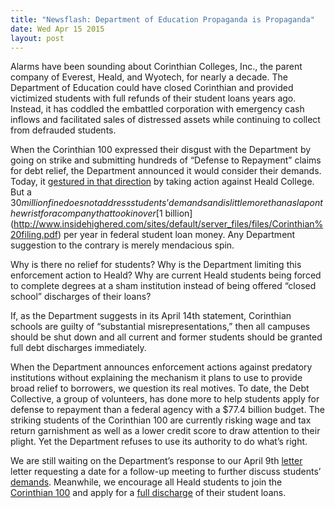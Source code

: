 ```yaml
---
title: "Newsflash: Department of Education Propaganda is Propaganda"
date: Wed Apr 15 2015
layout: post
---
```


Alarms have been sounding about Corinthian Colleges, Inc., the parent company of Everest, Heald, and Wyotech, for nearly a decade. The Department of Education could have closed Corinthian and provided victimized students with full refunds of their student loans years ago. Instead, it has coddled the embattled corporation with emergency cash inflows and facilitated sales of distressed assets while continuing to collect from defrauded students. 

When the Corinthian 100 expressed their disgust with the Department by going on strike and submitting hundreds of “Defense to Repayment” claims for debt relief, the Department announced it would consider their demands. Today, it [gestured in that direction](http://www.ed.gov/news/press-releases/us-department-education-fines-corinthian-colleges-30-million-misrepresentation) by taking action against Heald College. But a $30 million fine does not address students’ demands and is little more than a slap on the wrist for a company that took in over [$1 billion](http://www.insidehighered.com/sites/default/server_files/files/Corinthian%20filing.pdf) per year in federal student loan money. Any Department suggestion to the contrary is merely mendacious spin.

Why is there no relief for students? Why is the Department limiting this enforcement action to Heald? Why are current Heald students being forced to complete degrees at a sham institution instead of being offered “closed school” discharges of their loans?

If, as the Department suggests in its April 14th statement, Corinthian schools are guilty of “substantial misrepresentations,” then all campuses should be shut down and all current and former students should be granted full debt discharges immediately.

When the Department announces enforcement actions against predatory institutions without explaining the mechanism it plans to use to provide broad relief to borrowers, we question its real motives. To date, the Debt Collective, a group of volunteers, has done more to help students apply for defense to repayment than a federal agency with a $77.4 billion budget. The striking students of the Corinthian 100 are currently risking wage and tax return garnishment as well as a lower credit score to draw attention to their plight. Yet the Department refuses to use its authority to do what’s right.

We are still waiting on the Department’s response to our April 9th [letter](http://blog.debtcollective.org/the-debt-collective-letter-to-the-doe/) letter requesting a date for a follow-up meeting to further discuss students’ [demands](http://www.documentcloud.org/documents/1699205-corinthian-collective-proposed-plan-for-debt). Meanwhile, we encourage all Heald students to join the [Corinthian 100](http://debtcollective.org/studentstrike) and apply for a [full discharge](http://debtcollective.org/corinthiandtr) of their student loans.